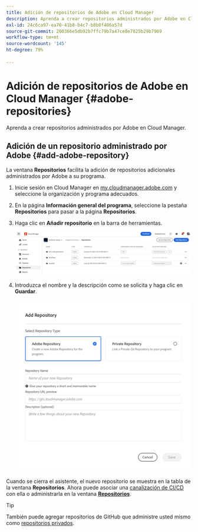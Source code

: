 ```yaml
---
title: Adición de repositorios de Adobe en Cloud Manager
description: Aprenda a crear repositorios administrados por Adobe en Cloud Manager.
exl-id: 24c6ca97-ea70-41b8-b4c7-b8b0f406a57d
source-git-commit: 200366e5db92b7ffc79b7a47ce8e7825b29b7969
workflow-type: tm+mt
source-wordcount: '145'
ht-degree: 79%

---
```


# Adición de repositorios de Adobe en Cloud Manager {#adobe-repositories}

Aprenda a crear repositorios administrados por Adobe en Cloud Manager.

## Adición de un repositorio administrado por Adobe {#add-adobe-repository}

La ventana **Repositorios** facilita la adición de repositorios adicionales administrados por Adobe a su programa.

1. Inicie sesión en Cloud Manager en [my.cloudmanager.adobe.com](https://my.cloudmanager.adobe.com/) y seleccione la organización y programa adecuados.

1. En la página **Información general del programa**, seleccione la pestaña **Repositorios** para pasar a la página **Repositorios**.

1. Haga clic en **Añadir repositorio** en la barra de herramientas.

   ![Botón Agregar repositorio](assets/repositories.png)

1. Introduzca el nombre y la descripción como se solicita y haga clic en **Guardar**.

   ![Cuadro de diálogo Agregar repositorio](assets/add-repository-wizard.png)

Cuando se cierra el asistente, el nuevo repositorio se muestra en la tabla de la ventana **Repositorios**. Ahora puede asociar una [canalización de CI/CD](/help/overview/ci-cd-pipelines.md) con ella o administrarla en la ventana [**Repositorios**](managing-repositories.md).

>[!TIP]
>
>También puede agregar repositorios de GitHub que administre usted mismo como [repositorios privados](private-repositories.md).
